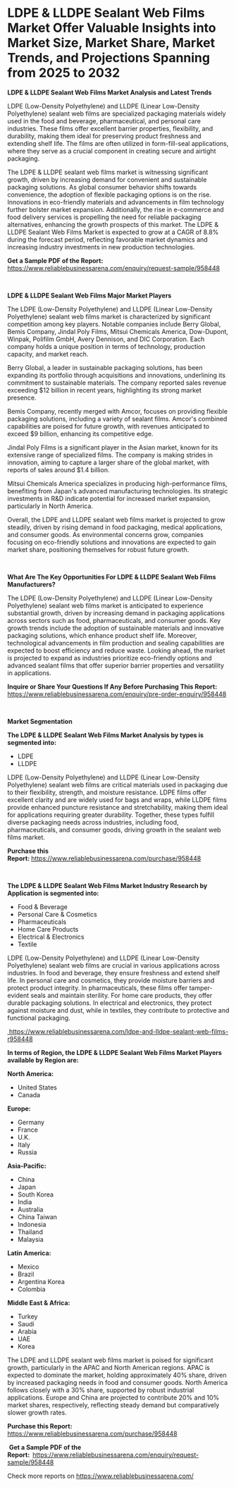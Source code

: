 <p><h1>LDPE & LLDPE Sealant Web Films Market Offer Valuable Insights into Market Size, Market Share, Market Trends, and Projections Spanning from 2025 to 2032</h1></p><p><strong>LDPE & LLDPE Sealant Web Films Market Analysis and Latest Trends</strong></p>
<p><p>LDPE (Low-Density Polyethylene) and LLDPE (Linear Low-Density Polyethylene) sealant web films are specialized packaging materials widely used in the food and beverage, pharmaceutical, and personal care industries. These films offer excellent barrier properties, flexibility, and durability, making them ideal for preserving product freshness and extending shelf life. The films are often utilized in form-fill-seal applications, where they serve as a crucial component in creating secure and airtight packaging.</p><p>The LDPE & LLDPE sealant web films market is witnessing significant growth, driven by increasing demand for convenient and sustainable packaging solutions. As global consumer behavior shifts towards convenience, the adoption of flexible packaging options is on the rise. Innovations in eco-friendly materials and advancements in film technology further bolster market expansion. Additionally, the rise in e-commerce and food delivery services is propelling the need for reliable packaging alternatives, enhancing the growth prospects of this market. The LDPE & LLDPE Sealant Web Films Market is expected to grow at a CAGR of 8.8% during the forecast period, reflecting favorable market dynamics and increasing industry investments in new production technologies.</p></p>
<p><strong>Get a Sample PDF of the Report:&nbsp;</strong> <a href="https://www.reliablebusinessarena.com/enquiry/request-sample/958448?utm_campaign=2396&utm_medium=2&utm_source=Github&utm_content=ia&utm_term=21032025&utm_id=ldpe-lldpe-sealant-web-films">https://www.reliablebusinessarena.com/enquiry/request-sample/958448</a></p>
<p>&nbsp;</p>
<p><strong>LDPE & LLDPE Sealant Web Films Major Market Players</strong></p>
<p><p>The LDPE (Low-Density Polyethylene) and LLDPE (Linear Low-Density Polyethylene) sealant web films market is characterized by significant competition among key players. Notable companies include Berry Global, Bemis Company, Jindal Poly Films, Mitsui Chemicals America, Dow-Dupont, Winpak, Polifilm GmbH, Avery Dennison, and DIC Corporation. Each company holds a unique position in terms of technology, production capacity, and market reach.</p><p>Berry Global, a leader in sustainable packaging solutions, has been expanding its portfolio through acquisitions and innovations, underlining its commitment to sustainable materials. The company reported sales revenue exceeding $12 billion in recent years, highlighting its strong market presence.</p><p>Bemis Company, recently merged with Amcor, focuses on providing flexible packaging solutions, including a variety of sealant films. Amcor's combined capabilities are poised for future growth, with revenues anticipated to exceed $9 billion, enhancing its competitive edge.</p><p>Jindal Poly Films is a significant player in the Asian market, known for its extensive range of specialized films. The company is making strides in innovation, aiming to capture a larger share of the global market, with reports of sales around $1.4 billion.</p><p>Mitsui Chemicals America specializes in producing high-performance films, benefiting from Japan's advanced manufacturing technologies. Its strategic investments in R&D indicate potential for increased market expansion, particularly in North America.</p><p>Overall, the LDPE and LLDPE sealant web films market is projected to grow steadily, driven by rising demand in food packaging, medical applications, and consumer goods. As environmental concerns grow, companies focusing on eco-friendly solutions and innovations are expected to gain market share, positioning themselves for robust future growth.</p></p>
<p>&nbsp;</p>
<p><strong>What Are The Key Opportunities For LDPE & LLDPE Sealant Web Films Manufacturers?</strong></p>
<p><p>The LDPE (Low-Density Polyethylene) and LLDPE (Linear Low-Density Polyethylene) sealant web films market is anticipated to experience substantial growth, driven by increasing demand in packaging applications across sectors such as food, pharmaceuticals, and consumer goods. Key growth trends include the adoption of sustainable materials and innovative packaging solutions, which enhance product shelf life. Moreover, technological advancements in film production and sealing capabilities are expected to boost efficiency and reduce waste. Looking ahead, the market is projected to expand as industries prioritize eco-friendly options and advanced sealant films that offer superior barrier properties and versatility in applications.</p></p>
<p><strong>Inquire or Share Your Questions If Any Before Purchasing This Report:</strong> <a href="https://www.reliablebusinessarena.com/enquiry/pre-order-enquiry/958448?utm_campaign=2396&utm_medium=2&utm_source=Github&utm_content=ia&utm_term=21032025&utm_id=ldpe-lldpe-sealant-web-films">https://www.reliablebusinessarena.com/enquiry/pre-order-enquiry/958448</a></p>
<p>&nbsp;</p>
<p><strong>Market Segmentation</strong></p>
<p><strong>The LDPE & LLDPE Sealant Web Films Market Analysis by types is segmented into:</strong></p>
<p><ul><li>LDPE</li><li>LLDPE</li></ul></p>
<p><p>LDPE (Low-Density Polyethylene) and LLDPE (Linear Low-Density Polyethylene) sealant web films are critical materials used in packaging due to their flexibility, strength, and moisture resistance. LDPE films offer excellent clarity and are widely used for bags and wraps, while LLDPE films provide enhanced puncture resistance and stretchability, making them ideal for applications requiring greater durability. Together, these types fulfill diverse packaging needs across industries, including food, pharmaceuticals, and consumer goods, driving growth in the sealant web films market.</p></p>
<p><strong>Purchase this Report:&nbsp;</strong><a href="https://www.reliablebusinessarena.com/purchase/958448?utm_campaign=2396&utm_medium=2&utm_source=Github&utm_content=ia&utm_term=21032025&utm_id=ldpe-lldpe-sealant-web-films">https://www.reliablebusinessarena.com/purchase/958448</a></p>
<p>&nbsp;</p>
<p><strong>The LDPE & LLDPE Sealant Web Films Market Industry Research by Application is segmented into:</strong></p>
<p><ul><li>Food & Beverage</li><li>Personal Care & Cosmetics</li><li>Pharmaceuticals</li><li>Home Care Products</li><li>Electrical & Electronics</li><li>Textile</li></ul></p>
<p><p>LDPE (Low-Density Polyethylene) and LLDPE (Linear Low-Density Polyethylene) sealant web films are crucial in various applications across industries. In food and beverage, they ensure freshness and extend shelf life. In personal care and cosmetics, they provide moisture barriers and protect product integrity. In pharmaceuticals, these films offer tamper-evident seals and maintain sterility. For home care products, they offer durable packaging solutions. In electrical and electronics, they protect against moisture and dust, while in textiles, they contribute to protective and functional packaging.</p></p>
<p><a href="https://www.reliablebusinessarena.com/ldpe-and-lldpe-sealant-web-films-r958448?utm_campaign=2396&utm_medium=2&utm_source=Github&utm_content=ia&utm_term=21032025&utm_id=ldpe-lldpe-sealant-web-films">&nbsp;https://www.reliablebusinessarena.com/ldpe-and-lldpe-sealant-web-films-r958448</a></p>
<p><strong>In terms of Region, the LDPE & LLDPE Sealant Web Films Market Players available by Region are:</strong></p>
<p>
    <p> <strong> North America: </strong>
        <ul>
            <li>United States</li>
            <li>Canada</li>
        </ul>
        </p> 
    <p> <strong> Europe: </strong>
        <ul>
            <li>Germany</li>
            <li>France</li>
            <li>U.K.</li>
            <li>Italy</li>
            <li>Russia</li>
        </ul>
        </p> 
    <p> <strong> Asia-Pacific: </strong>
        <ul>
            <li>China</li>
            <li>Japan</li>
            <li>South Korea</li>
            <li>India</li>
            <li>Australia</li>
            <li>China Taiwan</li>
            <li>Indonesia</li>
            <li>Thailand</li>
            <li>Malaysia</li>
        </ul>
        </p> 
    <p> <strong> Latin America: </strong>
        <ul>
            <li>Mexico</li>
            <li>Brazil</li>
            <li>Argentina Korea</li>
            <li>Colombia</li>
        </ul>
        </p> 
    <p> <strong> Middle East & Africa: </strong>
        <ul>
            <li>Turkey</li>
            <li>Saudi</li>
            <li>Arabia</li>
            <li>UAE</li>
            <li>Korea</li>
        </ul>
    </p>
    </p>
<p><p>The LDPE and LLDPE sealant web films market is poised for significant growth, particularly in the APAC and North American regions. APAC is expected to dominate the market, holding approximately 40% share, driven by increased packaging needs in food and consumer goods. North America follows closely with a 30% share, supported by robust industrial applications. Europe and China are projected to contribute 20% and 10% market shares, respectively, reflecting steady demand but comparatively slower growth rates.</p></p>
<p><strong>Purchase this Report: </strong><a href="https://www.reliablebusinessarena.com/purchase/958448?utm_campaign=2396&utm_medium=2&utm_source=Github&utm_content=ia&utm_term=21032025&utm_id=ldpe-lldpe-sealant-web-films">https://www.reliablebusinessarena.com/purchase/958448</a></p>
<p>&nbsp;<strong>Get a Sample PDF of the Report:&nbsp;&nbsp;</strong><a href="https://www.reliablebusinessarena.com/enquiry/request-sample/958448?utm_campaign=2396&utm_medium=2&utm_source=Github&utm_content=ia&utm_term=21032025&utm_id=ldpe-lldpe-sealant-web-films">https://www.reliablebusinessarena.com/enquiry/request-sample/958448</a></p>
<p><strong></strong></p>
<p>Check more reports on <a href="https://www.reliablebusinessarena.com/?utm_campaign=2396&utm_medium=2&utm_source=Github&utm_content=ia&utm_term=21032025&utm_id=ldpe-lldpe-sealant-web-films">https://www.reliablebusinessarena.com/</a></p>